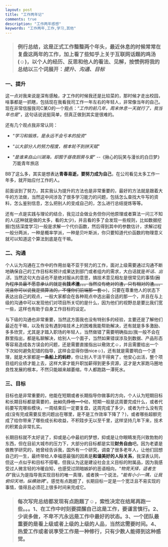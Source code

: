 ```yaml
---
layout: post
title: "工作两年记"
comments: true
description: "工作两年感想"
keywords: "工作两年,工作,学习,其他"
---
```


>### **例行总结，这是正式工作整整两个年头，最近休息的时候常常在复盘这两年的工作，加上看了些知乎上关于互联网话题的鸡汤(☺)，以个人的经历、反思和他人的看法、见解，按惯例将我的总结以三个词展开：**_提升、沟通、目标_

### **一、提升**

这一点对我来说是深有感触，才工作的时候我还是比较菜的，那时候才走出校园，啥事都是一抓瞎，包括现在我看我司工作一年左右的年轻人，非常像当年的自己。现在非常信服我司C某O的一个观点：“_工作的前几年，周末休息一天就行了，我当年也是_”，这句话说说挺简单，但真正做到其实是很难的。

还有几个观点我非常认同：

* “_学习和锻炼，是永远不会亏本的投资_”

* “_以大部分人的努力程度，根本轮不到拼天赋_”

* “_是谁来自山川湖海，却囿于昼夜厨房与爱_”  --《揪心的玩笑与漫长的白日梦》  万能青年旅店

BB了这么多，其实是想表达**青春易逝，要努力成为自己**，在公司看见太多工作一年多，就开始应付工作的人。

前面谈到了努力，其实我认为提升的方法也是非常重要的，最好的方法就是跟着大牛的方法做，当然这中间涉及了很多学习能力的问题，包括怎么查找大牛写的资料，怎么鉴别信息，怎么把别人的变成自己的，怎么进行总结提炼等等。

还有一点是实践与理论的结合，我见过会做业务但你问他原理或者算法一问三不知的人(这种就是做的太多，看的太少)，并且看的多了会发现一些规则，比如数据挖掘(包括深度学习)一般是求解一个代价函数，然后得到其中的参数估计，求解过程一般分两派，一种是概率学派，一种是贝叶斯派，你只要知道代价函数的物理意义就可以知道这个算法到底是在干嘛。

### **二、沟通**

个人认为沟通在工作中的作用丝毫不亚于努力的工作，面对上级需要通过沟通不断地确保自己的工作目标和预计成果达到部门或者组内的需求，大白话就是*听话、出活*，当然这句大白话也不是绝对服从的意思，搞技术意见相左是很常见的事情(~~因为程序员最不愿意承认的就是我**技术渣**。。。当然没有绝对的渣，只有相对的渣。。。况且你可以说我是搞算法的，不懂你们前端那一套☺~~)，只要在尊重他人的状态下表达出自己的观点，一般大家都会在各种观点中选出最合适的那一个，并且在与上级的沟通中可以发现他们对项目所关切的是什么，因为他们的视野总是要比我们宽一些，这样也有助于自身工作目标的设定。

与下级的沟通也非常重要，当然这方面我也没有特别多的经验，主要还是了解他们最近在干嘛，以及有没有遇到啥技术上的困难我能帮助解决，还有就是多多激励、多多欣赏，尤其是才踏入职场的年轻人，当然做错了需要明确指出(我一般不会在群里指出，都是私聊解决，给别人一个面子，当然如果错误涉及到数据、产品形态等容易造成各方误会的问题，还是需要直接指出以儆效尤☺，并且需要给出一个下次如何避免犯错的指导，这样会显得你很nice☺)，还有就是需要明白一个道理，就是大家都是**一条船上的蚂蚱**，你让别人干活干得爽了，他安心出活，整个项目组的业绩才能上去，这样大家才能升职加薪得到更多资源，这才是大家跑马圈地良性发展的根本，不然只能越来越萎缩，牛人都跑路一潭死水。

### **三、目标**

目标也是非常重要的，他能在短期或者长期指导你做事的方向，个人认为短期目标和长期目标都是需要的，~~比如先挣他一个亿~~，短期一般是这周要完成什么，或者代码要写完哪些模块，一周结束后一定要复盘，这周完成了多少，或者为什么没有完成(没有完成需要反思问题出在哪里，是不是工作效率下降了？)，或者哪些超额完成了给你带来了哪些成长和收益，不积跬步无以至千里，这样坚持几年下来，技术的积累会非常扎实。

长期目标就不太好说了，抑或是心中最初的梦想，抑或是让你眼睛发亮兴致勃勃的东西，但在目前大城市的压力下，大部分的目标都是实现**财务自由**吧。因为老婆是做教学研究的，她曾经告诉我，国外有一个研究，调查了很多老年人，让他们回想自己的一生，最终带给人幸福感最强的因素是**和谐美好的人际关系**，我深表认同，但这一点似乎和目标不搭噶，但我认为这是建设社会主义目标的附属品，因为我感受过人微言轻的冷暖自知，也感受过阴暗嫉妒的恶语相向，“_物竞天择，适者生存_”我认为是指导我实现目标的唯一真理，或者换一个说法，“_能有小小一隅，让我俯仰天地，纵横驰骋_”。感觉有点跑题了，长期目标一定是一个宽泛且不易实现的事情，值得且必须花上很多时间来完成它。

>### 每次写完总结都发现有点跑题了☺，索性决定在结尾再跑一些。。。1、在工作中时刻要提醒自己这是工作，要谨言慎行。2、少说多做，不卑不亢永远是工作中最好的状态。3、一个团队最重要的是看上级或者上级的上级的人品，当然这需要时间。4、热爱工作或者说享受工作是一种修行，只有少数人能得到这种感觉。